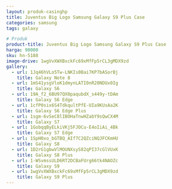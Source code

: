 ```yaml
---
layout: produk-casinghp
title: Juventus Big Logo Samsung Galaxy S9 Plus Case
categories: samsung
tags: galaxy

# Produk
product-title: Juventus Big Logo Samsung Galaxy S9 Plus Case
harga: 90000
sku: hn-5188
image-drive: 1wgVvXWXBxckFc69xMfFp5rCL3gMDX9zd
gallery:
  - url: 1Jq46hVLo5Tw-LNKIs0Bai7KP7bASorBj
    title: Galaxy Note 8
  - url: 1mS41ysgVloK1dmynLATI0nR20NDUx0Ig
    title: Galaxy S6
  - url: 19A_f2_6BU97QX0paqubdX_s449y-tDAm
    title: Galaxy S6 Edge
  - url: 1cfP0six6S4TdkqultPfE-UIa9KUsAa2K
    title: Galaxy S6 Edge Plus
  - url: 1sgm-6vSeC8lIBOHaTnwHZabY9sQwCX4M
    title: Galaxy S7
  - url: 1GobqqByELkiVKj5FJOCu-E4oIiAi_4Bk
    title: Galaxy S7 Edge
  - url: 1SpH0xo_bGTBQ_AIf7C2QZciNQJFCKmHU
    title: Galaxy S8
  - url: 1D2rG1gbwVlMOUNXsyS82qPI37cGlVUxK
    title: Galaxy S8 Plus
  - url: 1-WSvmssULD6RT2DCBaFUrg66tk4NAOZc
    title: Galaxy S9
  - url: 1wgVvXWXBxckFc69xMfFp5rCL3gMDX9zd
    title: Galaxy S9 Plus
---
```

